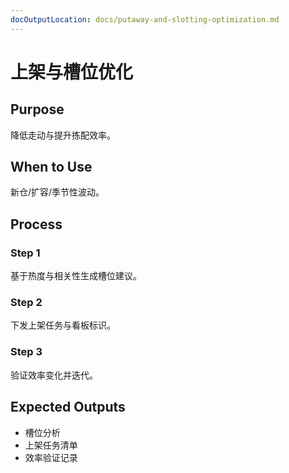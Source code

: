 ```yaml
---
docOutputLocation: docs/putaway-and-slotting-optimization.md
---
```


# 上架与槽位优化

## Purpose

降低走动与提升拣配效率。

## When to Use

新仓/扩容/季节性波动。

## Process

### Step 1

基于热度与相关性生成槽位建议。

### Step 2

下发上架任务与看板标识。

### Step 3

验证效率变化并迭代。

## Expected Outputs

- 槽位分析
- 上架任务清单
- 效率验证记录
